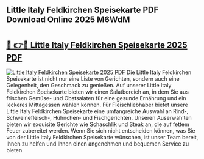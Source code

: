 ## Little Italy Feldkirchen Speisekarte PDF Download Online 2025 M6WdM

# <h2><a href="http://gce23a.nevu.top/?p=Little+Italy+Feldkirchen+Speisekarte">🔗 👉🔴 Little Italy Feldkirchen Speisekarte 2025 PDF</a></h2>

[![Little Italy Feldkirchen Speisekarte 2025 PDF](https://i.imgur.com/dBaPXMq.png)](http://gce23a.nevu.top/?p=Little+Italy+Feldkirchen+Speisekarte)
Die Little Italy Feldkirchen Speisekarte ist nicht nur eine Liste von Gerichten, sondern auch eine Gelegenheit, den Geschmack zu genießen. Auf unserer Little Italy Feldkirchen Speisekarte bieten wir einen Salatbereich an, in dem Sie aus frischen Gemüse- und Obstsalaten für eine gesunde Ernährung und ein leckeres Mittagessen wählen können. Für Fleischliebhaber bietet unsere Little Italy Feldkirchen Speisekarte eine umfangreiche Auswahl an Rind-, Schweinefleisch-, Hühnchen- und Fischgerichten. Unseren Auserwählten bieten wir exquisite Gerichte wie Schaschlik und Steak an, die auf fettem Feuer zubereitet werden. Wenn Sie sich nicht entscheiden können, was Sie von der Little Italy Feldkirchen Speisekarte wünschen, ist unser Team bereit, Ihnen zu helfen und Ihnen einen angenehmen und bequemen Service zu bieten.
